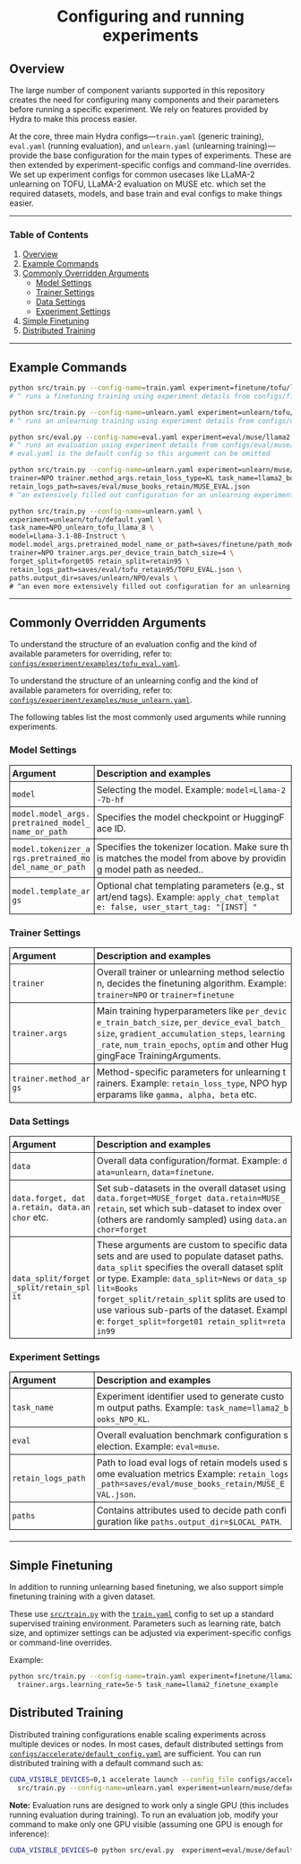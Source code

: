 <div align="center">

# Configuring and running experiments

</div>


## Overview

The large number of component variants supported in this repository creates the need for configuring many components and their parameters before running a specific experiment. We rely on features provided by Hydra to make this process easier.

At the core, three main Hydra configs—`train.yaml` (generic training), `eval.yaml` (running evaluation), and `unlearn.yaml` (unlearning training)—provide the base configuration for the main types of experiments. These are then extended by experiment-specific configs and command-line overrides. We set up experiment configs for common usecases like LLaMA-2 unlearning on TOFU, LLaMA-2 evaluation on MUSE etc. which set the required datasets, models, and base train and eval configs to make things easier.

---

### Table of Contents
1. [Overview](#overview)
2. [Example Commands](#example-commands)
3. [Commonly Overridden Arguments](#commonly-overridden-arguments)
   - [Model Settings](#model-settings)
   - [Trainer Settings](#trainer-settings)
   - [Data Settings](#data-settings)
   - [Experiment Settings](#experiment-settings)
4. [Simple Finetuning](#simple-finetuning)
5. [Distributed Training](#distributed-training)

---

## Example Commands

```bash
python src/train.py --config-name=train.yaml experiment=finetune/tofu/llama2_inst_full
# ^ runs a finetuning training using experiment details from configs/finetune/tofu/llama2_inst_full.yaml

python src/train.py --config-name=unlearn.yaml experiment=unlearn/tofu/llama2
# ^ runs an unlearning training using experiment details from configs/unlearn/tofu/llama2.yaml

python src/eval.py --config-name=eval.yaml experiment=eval/muse/llama2
# ^ runs an evaluation using experiment details from configs/eval/muse/llama2.yaml
# eval.yaml is the default config so this argument can be omitted

python src/train.py --config-name=unlearn.yaml experiment=unlearn/muse/llama2 data_split=News \
trainer=NPO trainer.method_args.retain_loss_type=KL task_name=llama2_books_NPO_KL \
retain_logs_path=saves/eval/muse_books_retain/MUSE_EVAL.json
# ^an extensively filled out configuration for an unlearning experiment

python src/train.py --config-name=unlearn.yaml \
experiment=unlearn/tofu/default.yaml \
task_name=NPO_unlearn_tofu_llama_8 \
model=Llama-3.1-8B-Instruct \
model.model_args.pretrained_model_name_or_path=saves/finetune/path_model_llama \
trainer=NPO trainer.args.per_device_train_batch_size=4 \
forget_split=forget05 retain_split=retain95 \
retain_logs_path=saves/eval/tofu_retain95/TOFU_EVAL.json \
paths.output_dir=saves/unlearn/NPO/evals \
# ^an even more extensively filled out configuration for an unlearning experiment
```

---

## Commonly Overridden Arguments

To understand the structure of an evaluation config and the kind of available parameters for overriding, refer to: [`configs/experiment/examples/tofu_eval.yaml`](../configs/experiment/examples/tofu_eval.yaml).

To understand the structure of an unlearning config and the kind of available parameters for overriding, refer to: [`configs/experiment/examples/muse_unlearn.yaml`](../configs/experiment/examples/muse_unlearn.yaml).

The following tables list the most commonly used arguments while running experiments.

<style>
  table {
    width: 100%;
    border-collapse: collapse;
    margin-bottom: 20px;
  }
  th, td {
    border: 1px solid #000;
    padding: 4px;
    word-wrap: break-word;
    word-break: break-all;
  }
  th {
    text-align: left;
  }
  col.argument {
    width: 30%;
  }
  col.description {
    width: 70%;
  }
</style>

### <h3>Model Settings</h3>
<table>
  <colgroup>
    <col class="argument">
    <col class="description">
  </colgroup>
  <tr>
    <th>Argument</th>
    <th>Description and examples</th>
  </tr>
  <tr>
    <td><code>model</code></td>
    <td>Selecting the model. Example: <code>model=Llama-2-7b-hf</code></td>
  </tr>
  <tr>
    <td><code>model.model_args.pretrained_model_name_or_path</code></td>
    <td>Specifies the model checkpoint or HuggingFace ID.</td>
  </tr>
  <tr>
    <td><code>model.tokenizer_args.pretrained_model_name_or_path</code></td>
    <td>Specifies the tokenizer location. Make sure this matches the model from above by providing model path as needed..</td>
  </tr>
  <tr>
    <td><code>model.template_args</code></td>
    <td>Optional chat templating parameters (e.g., start/end tags). Example: <code>apply_chat_template: false, user_start_tag: "[INST] "</code></td>
  </tr>
</table>

### <h3>Trainer Settings</h3>
<table>
  <colgroup>
    <col class="argument">
    <col class="description">
  </colgroup>
  <tr>
    <th>Argument</th>
    <th>Description and examples</th>
  </tr>
  <tr>
    <td><code>trainer</code></td>
    <td>Overall trainer or unlearning method selection, decides the finetuning algorithm. Example: <code>trainer=NPO</code> or <code>trainer=finetune</code></td>
  </tr>
  <tr>
    <td><code>trainer.args</code></td>
    <td>Main training hyperparameters like <code>per_device_train_batch_size</code>, <code>per_device_eval_batch_size</code>, <code>gradient_accumulation_steps</code>, <code>learning_rate</code>, <code>num_train_epochs</code>, <code>optim</code> and other HuggingFace TrainingArguments.
    </td>
  </tr>
    <td><code>trainer.method_args</code></td>
    <td>Method-specific parameters for unlearning trainers. Example: <code>retain_loss_type</code>, NPO hyperparams like <code>gamma, alpha, beta</code> etc.</td>
  </tr>
</table>

### <h3>Data Settings</h3>
<table>
  <colgroup>
    <col class="argument">
    <col class="description">
  </colgroup>
  <tr>
    <th>Argument</th>
    <th>Description and examples</th>
  </tr>
  <tr>
    <td><code>data</code></td>
    <td>Overall data configuration/format. Example: <code>data=unlearn</code>, <code>data=finetune</code>.</td>
  </tr>
  <tr>
    <td><code>data.forget, data.retain, data.anchor</code> etc.</td>
    <td>Set sub-datasets in the overall dataset using <code>data.forget=MUSE_forget data.retain=MUSE_retain</code>, set which sub-dataset to index over (others are randomly sampled) using <code>data.anchor=forget</code></td>
  </tr>
  <tr>
    <td><code>data_split/forget_split/retain_split</code></td>
    <td>These arguments are custom to specific datasets and are used to populate dataset paths.
    <br>
    <code>data_split</code> specifies the overall dataset split or type. Example: <code>data_split=News</code> or <code>data_split=Books</code>
    <br>
    <code>forget_split/retain_split</code> splits are used to use various sub-parts of the dataset. Example: <code>forget_split=forget01 retain_split=retain99</code></td>
  </tr>
</table>

### <h3>Experiment Settings</h3>
<table>
  <colgroup>
    <col class="argument">
    <col class="description">
  </colgroup>
  <tr>
    <th>Argument</th>
    <th>Description and examples</th>
  </tr>
  <tr>
    <td><code>task_name</code></td>
    <td>
      Experiment identifier used to generate custom output paths. 
      Example: <code>task_name=llama2_books_NPO_KL</code>.
    </td>
  </tr>
  <tr>
    <td><code>eval</code></td>
    <td>
      Overall evaluation benchmark configuration selection.
      Example: <code>eval=muse</code>.
    </td>
  </tr>
  <tr>
    <td><code>retain_logs_path</code></td>
    <td>
      Path to load eval logs of retain models used some evaluation metrics
      Example: <code>retain_logs_path=saves/eval/muse_books_retain/MUSE_EVAL.json</code>.
    </td>
  </tr>
  <tr>
    <td><code>paths</code></td>
    <td>
      Contains attributes used to decide path configuration like <code>paths.output_dir=$LOCAL_PATH</code>.
    </td>
  </tr>
</table>


---


## Simple Finetuning

In addition to running unlearning based finetuning, we also support simple finetuning training with a given dataset. 

These use [`src/train.py`](../src/train.py) with the [`train.yaml`](../train.yaml) config to set up a standard supervised training environment. Parameters such as learning rate, batch size, and optimizer settings can be adjusted via experiment-specific configs or command-line overrides.

Example:

```bash
python src/train.py --config-name=train.yaml experiment=finetune/llama2 \
  trainer.args.learning_rate=5e-5 task_name=llama2_finetune_example
```

<!-- --- -->

## Distributed Training

Distributed training configurations enable scaling experiments across multiple devices or nodes. In most cases, default distributed settings from [`configs/accelerate/default_config.yaml`](../configs/accelerate/default_config.yaml) are sufficient. You can run distributed training with a default command such as:

```bash
CUDA_VISIBLE_DEVICES=0,1 accelerate launch --config_file configs/accelerate/default_config.yaml --main_process_port 18765 \
  src/train.py --config-name=unlearn.yaml experiment=unlearn/muse/default.yaml
```

**Note:** Evaluation runs are designed to work only a single GPU (this includes running evaluation during training). To run an evaluation job, modify your command to make only one GPU visible (assuming one GPU is enough for inference):

```bash
CUDA_VISIBLE_DEVICES=0 python src/eval.py  experiment=eval/muse/default.yaml 
```